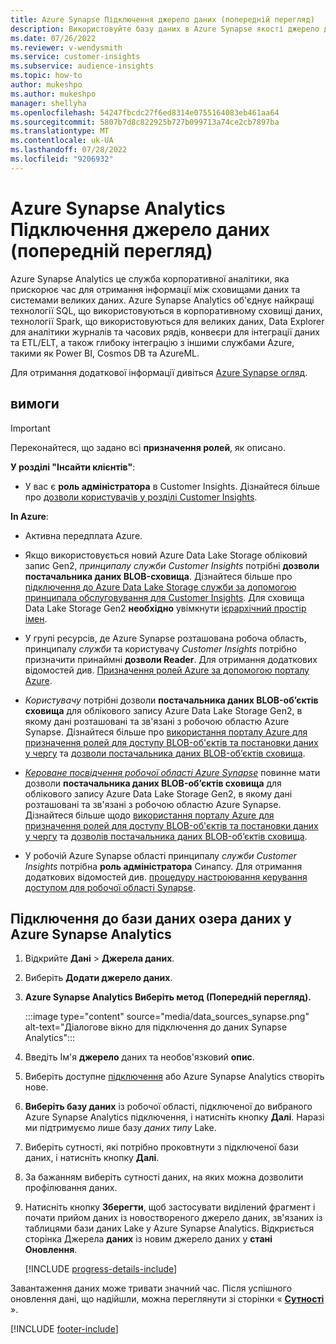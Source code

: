 ```yaml
---
title: Azure Synapse Підключення джерело даних (попередній перегляд)
description: Використовуйте базу даних в Azure Synapse якості джерело даних в Dynamics 365 Customer Insights.
ms.date: 07/26/2022
ms.reviewer: v-wendysmith
ms.service: customer-insights
ms.subservice: audience-insights
ms.topic: how-to
author: mukeshpo
ms.author: mukeshpo
manager: shellyha
ms.openlocfilehash: 54247fbcdc27f6ed8314e0755164083eb461aa64
ms.sourcegitcommit: 5807b7d8c822925b727b099713a74ce2cb7897ba
ms.translationtype: MT
ms.contentlocale: uk-UA
ms.lasthandoff: 07/28/2022
ms.locfileid: "9206932"
---
```

# <a name="connect-an-azure-synapse-analytics-data-source-preview"></a>Azure Synapse Analytics Підключення джерело даних (попередній перегляд)

Azure Synapse Analytics це служба корпоративної аналітики, яка прискорює час для отримання інформації між сховищами даних та системами великих даних. Azure Synapse Analytics об'єднує найкращі технології SQL, що використовуються в корпоративному сховищі даних, технології Spark, що використовуються для великих даних, Data Explorer для аналітики журналів та часових рядів, конвеєри для інтеграції даних та ETL/ELT, а також глибоку інтеграцію з іншими службами Azure, такими як Power BI, Cosmos DB та AzureML.

Для отримання додаткової інформації дивіться [Azure Synapse огляд](/azure/synapse-analytics/overview-what-is).

## <a name="prerequisites"></a>вимоги

> [!IMPORTANT]
> Переконайтеся, що задано всі **призначення ролей**, як описано.  

**У розділі "Інсайти клієнтів"**:

* У вас є **роль адміністратора** в Customer Insights. Дізнайтеся більше про [дозволи користувачів у розділі Customer Insights](permissions.md#assign-roles-and-permissions).

**In Azure**:

- Активна передплата Azure.

- Якщо використовується новий Azure Data Lake Storage обліковий запис Gen2, *принципалу служби Customer Insights* потрібні **дозволи постачальника даних BLOB-сховища**. Дізнайтеся більше про [підключення до Azure Data Lake Storage служби за допомогою принципала обслуговування для Customer Insights](connect-service-principal.md). Для сховища Data Lake Storage Gen2 **необхідно** увімкнути [ієрархічний простір імен](/azure/storage/blobs/data-lake-storage-namespace).

- У групі ресурсів, де Azure Synapse розташована робоча область, принципалу *служби* та користувачу *Customer Insights* потрібно призначити принаймні **дозволи Reader**. Для отримання додаткових відомостей див. [Призначення ролей Azure за допомогою порталу Azure](/azure/role-based-access-control/role-assignments-portal).

- *Користувачу* потрібні дозволи **постачальника даних BLOB-об’єктів сховища** для облікового запису Azure Data Lake Storage Gen2, в якому дані розташовані та зв'язані з робочою областю Azure Synapse. Дізнайтеся більше про [використання порталу Azure для призначення ролей для доступу BLOB-об'єктів та постановки даних у чергу](/azure/storage/common/storage-auth-aad-rbac-portal) та [дозволи постачальника даних BLOB-об’єктів сховища](/azure/role-based-access-control/built-in-roles#storage-blob-data-contributor).

- *[Кероване посвідчення робочої області Azure Synapse](/azure/synapse-analytics/security/synapse-workspace-managed-identity)* повинне мати дозволи **постачальника даних BLOB-об’єктів сховища** для облікового запису Azure Data Lake Storage Gen2, в якому дані розташовані та зв'язані з робочою областю Azure Synapse. Дізнайтеся більше щодо [використання порталу Azure для призначення ролей для доступу BLOB-об'єктів та постановки даних у чергу](/azure/storage/common/storage-auth-aad-rbac-portal) та [дозволів постачальника даних BLOB-об’єктів сховища](/azure/role-based-access-control/built-in-roles#storage-blob-data-contributor).

- У робочій Azure Synapse області принципалу *служби Customer Insights* потрібна **роль адміністратора** Синапсу. Для отримання додаткових відомостей див. [процедуру настроювання керування доступом для робочої області Synapse](/azure/synapse-analytics/security/how-to-set-up-access-control).

## <a name="connect-to-the-data-lake-database-in-azure-synapse-analytics"></a>Підключення до бази даних озера даних у Azure Synapse Analytics

1. Відкрийте **Дані** > **Джерела даних**.

1. Виберіть **Додати джерело даних**.

1. **Azure Synapse Analytics Виберіть метод (Попередній перегляд).**

   :::image type="content" source="media/data_sources_synapse.png" alt-text="Діалогове вікно для підключення до даних Synapse Analytics":::
  
1. Введіть Ім'я **джерело** даних та необов'язковий **опис**.

1. Виберіть доступне [підключення](connections.md) або Azure Synapse Analytics створіть нове.

1. **Виберіть базу даних** із робочої області, підключеної до вибраного Azure Synapse Analytics підключення, і натисніть кнопку **Далі**. Наразі ми підтримуємо лише базу *даних типу* Lake.

1. Виберіть сутності, які потрібно проковтнути з підключеної бази даних, і натисніть кнопку **Далі**.

1. За бажанням виберіть сутності даних, на яких можна дозволити профілювання даних.

1. Натисніть кнопку **Зберегти**, щоб застосувати виділений фрагмент і почати прийом даних із новоствореного джерело даних, зв'язаних із таблицями бази даних Lake у Azure Synapse Analytics. Відкриється сторінка Джерела **даних** із новим джерело даних у **стані Оновлення**.

   [!INCLUDE [progress-details-include](includes/progress-details-pane.md)]

Завантаження даних може тривати значний час. Після успішного оновлення дані, що надійшли, можна переглянути зі сторінки « [**Сутності**](entities.md) ».

[!INCLUDE [footer-include](includes/footer-banner.md)]
